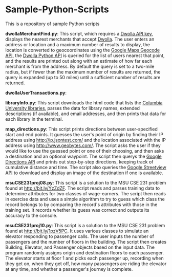 Sample-Python-Scripts
=====================

This is a repository of sample Python scripts

<b>dwollaMerchantFind.py</b>: This script, which requires a <a href="https://www.dwolla.com/applications/create">Dwolla API key</a>, displays the nearest merchants that accept <a href = "https://www.dwolla.com/">Dwolla</a>. The user enters an address or location and a maximum number of results to display, the location is converted to geocoordinates using the <a href="https://developers.google.com/maps/documentation/geocoding/">Google Maps Geocode API</a>, the <a href="https://github.com/Dwolla/dwolla-python">Dwolla Python API</a> is queried for the list of users nearest that point, and the results are printed out along with an estimate of how far each merchant is from the address. By default the query is set to a two-mile radius, but if fewer than the maximum number of results are returned, the query is expanded (up to 50 miles) until a sufficient number of results are returned.
	
<b>dwollaUserTransactions.py</b>:

<b>libraryInfo.py</b>:  This script downloads the html code that lists the <a href="http://library.columbia.edu/locations.html">Columbia University libraries</a>, parses the data for library names, extended descriptions (if available), and email addresses, and then prints that data for each library in the terminal.

<b>map_directions.py</b>:  This script prints directions between user-specified start and end points. It guesses the user's point of origin by finding their IP address using <a href="http://ip.jsontest.com/">http://ip.jsontest.com/</a> and the location associated with the IP address using <a href="http://www.geobytes.com/">http://www.geobytes.com/</a>. The script asks the user if they would like to use the guessed point or one of their choosing, and then asks a destination and an optional waypoint. The script then querys the <a href="https://developers.google.com/maps/documentation/directions/">Google Directions API</a> and prints out step-by-step directions, keeping track of cumulative distance and time. The script also queries the <a href="https://developers.google.com/maps/documentation/streetview/">Google Streetview API</a> to download and display an image of the destination if one is available.

<b>msuCSE231proj08.py</b>:  This script is a solution to the MSU CSE 231 problem found at http://bit.ly/YzZdZF. The script reads and parses training data to determine attributes for two classes of wage-earners. The script then reads in exercise data and uses a simple algorithm to try to guess which class the record belongs to by comparing the record's attributes with those in the training set. It records whether its guess was correct and outputs its accuracy to the console.

<b>msuCSE231proj10.py</b>:  This script is a solution to the MSU CSE 231 problem found at http://bit.ly/1pzV5PC. It uses various classes to simulate an elevator responding to passenger calls. The user inputs the number of passengers and the number of floors in the building. The script then creates Building, Elevator, and Passenger objects based on the input data. The program randomly assigns origin and destination floors to each passenger. The elevator starts at floor 1 and picks each passenger up, recording when they get on, when they get off, how many passengers are riding the elevator at any time, and whether a passenger's journey is complete.
